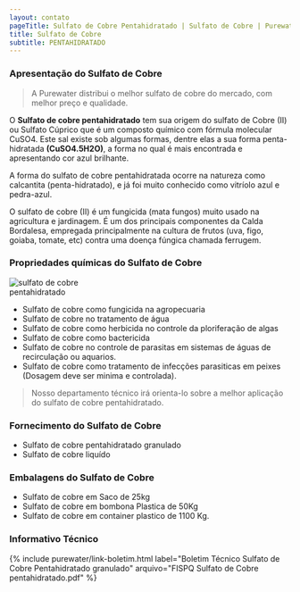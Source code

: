 ```yaml
---
layout: contato
pageTitle: Sulfato de Cobre Pentahidratado | Sulfato de Cobre | Purewater Efluentes
title: Sulfato de Cobre 
subtitle: PENTAHIDRATADO
---
```

### Apresentação do Sulfato de Cobre

>A Purewater distribui o melhor sulfato de cobre do mercado, com melhor preço e qualidade.

O **Sulfato de cobre pentahidratado** tem sua origem do sulfato de Cobre (II) ou Sulfato Cúprico que é um composto químico com fórmula molecular CuSO4. Este sal existe sob algumas formas, dentre elas a sua forma penta-hidratada **(CuSO4.5H2O)**, a forma no qual é mais encontrada e apresentando cor azul brilhante. 

A forma do sulfato de cobre pentahidratada ocorre na natureza como calcantita (penta-hidratado), e já foi muito conhecido como vitríolo azul e pedra-azul.

O sulfato de cobre (II) é um fungicida (mata fungos) muito usado na agricultura e jardinagem. É um dos principais componentes da Calda Bordalesa, empregada principalmente na cultura de frutos (uva, figo, goiaba, tomate, etc) contra uma doença fúngica chamada ferrugem.

### Propriedades químicas do Sulfato de Cobre

 <img class="img-responsive pull-right" style="max-width: 35%;" src="../../website/images/carvao ativado pulverizado.jpg" alt="sulfato de cobre pentahidratado">
 
- Sulfato de cobre como fungicida na agropecuaria
- Sulfato de cobre no tratamento de água
- Sulfato de cobre como herbicida no controle da ploriferação de algas
- Sulfato de cobre como bactericida 
- Sulfato de cobre no controle de parasitas em sistemas de águas de recirculação ou aquarios.
- Sulfato de cobre como tratamento de infecções parasiticas em peixes (Dosagem deve ser minima e controlada).

> Nosso departamento técnico irá orienta-lo sobre a melhor aplicação do sulfato de cobre pentahidratado.

### Fornecimento do Sulfato de Cobre

- Sulfato de cobre pentahidratado granulado
- Sulfato de cobre liquído

### Embalagens do Sulfato de Cobre

- Sulfato de cobre em Saco de 25kg
- Sulfato de cobre em bombona Plastica de 50Kg
- Sulfato de cobre em container plastico de 1100 Kg.

### Informativo Técnico 

{% include purewater/link-boletim.html 
   label="Boletim Técnico Sulfato de Cobre Pentahidratado granulado" 
   arquivo="FISPQ Sulfato de Cobre pentahidratado.pdf" %}

